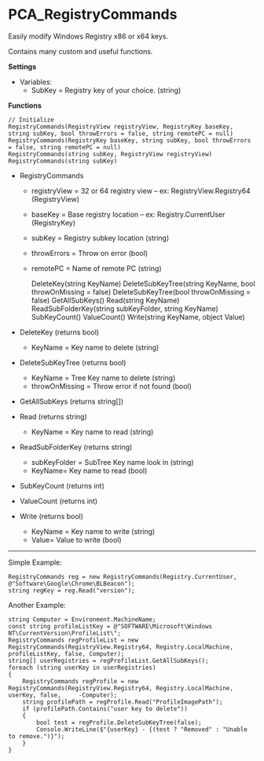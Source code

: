 # PCA_RegistryCommands

Easily modify Windows Registry x86 or x64 keys.

Contains many custom and useful functions.

<b>Settings</b>

- Variables:
  - SubKey = Registry key of your choice. (string)

<b>Functions</b>

    // Initialize
    RegistryCommands(RegistryView registryView, RegistryKey baseKey, string subKey, bool throwErrors = false, string remotePC = null)
    RegistryCommands(RegistryKey baseKey, string subKey, bool throwErrors = false, string remotePC = null)
    RegistryCommands(string subKey, RegistryView registryView)
    RegistryCommands(string subKey)

- RegistryCommands
  - registryView = 32 or 64 registry view – ex: RegistryView.Registry64 (RegistryView)
  - baseKey = Base registry location – ex: Registry.CurrentUser (RegistryKey)
  - subKey = Registry subkey location (string)
  - throwErrors = Throw on error (bool)
  - remotePC = Name of remote PC (string)

    DeleteKey(string KeyName)
    DeleteSubKeyTree(string KeyName, bool throwOnMissing = false)
    DeleteSubKeyTree(bool throwOnMissing = false)
    GetAllSubKeys()
    Read(string KeyName)
    ReadSubFolderKey(string subKeyFolder, string KeyName)
    SubKeyCount()
    ValueCount()
    Write(string KeyName, object Value)

- DeleteKey (returns bool)
  - KeyName = Key name to delete (string)

- DeleteSubKeyTree (returns bool)
  - KeyName = Tree Key name to delete (string)
  - throwOnMissing = Throw error if not found (bool)

- GetAllSubKeys (returns string[])

- Read (returns string)
  - KeyName = Key name to read (string)

- ReadSubFolderKey (returns string)
  - subKeyFolder = SubTree Key name look in (string)
  - KeyName= Key name to read (bool)

- SubKeyCount (returns int)

- ValueCount (returns int)

- Write (returns bool)
  - KeyName = Key name to write (string)
  - Value= Value to write (bool)
<hr>
Simple Example:

    RegistryCommands reg = new RegistryCommands(Registry.CurrentUser, @"Software\Google\Chrome\BLBeacon");
    string regKey = reg.Read("version");

Another Example:

    string Computer = Environment.MachineName;
    const string profileListKey = @"SOFTWARE\Microsoft\Windows NT\CurrentVersion\ProfileList\";
    RegistryCommands regProfileList = new RegistryCommands(RegistryView.Registry64, Registry.LocalMachine, profileListKey, false, Computer);
    string[] userRegistries = regProfileList.GetAllSubKeys();
    foreach (string userKey in userRegistries)
    {
        RegistryCommands regProfile = new RegistryCommands(RegistryView.Registry64, Registry.LocalMachine, userKey, false,     -Computer);
        string profilePath = regProfile.Read("ProfileImagePath");
        if (profilePath.Contains("user key to delete"))
        {
            bool test = regProfile.DeleteSubKeyTree(false);
            Console.WriteLine($"{userKey} - {(test ? "Removed" : "Unable to remove.")}");
        }
    }
